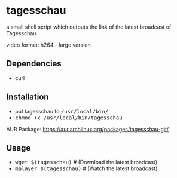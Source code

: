 tagesschau
==========
a small shell script which outputs the link of the latest broadcast of Tagesschau.

video format: h264 - large version

Dependencies
------------
  - curl

Installation
-------------
  - put tagesschau to <tt>/usr/local/bin/</tt>
  - <tt>chmod +x /usr/local/bin/tagesschau</tt>

AUR Package: https://aur.archlinux.org/packages/tagesschau-git/

Usage
-----
  - <tt>wget $(tagesschau)</tt> # (Download the latest broadcast)
  - <tt>mplayer $(tagesschau)</tt> # (Watch the latest broadcast)
